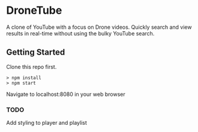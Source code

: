 # DroneTube

A clone of YouTube with a focus on Drone videos. Quickly search and view results in real-time without using the bulky YouTube search.




## Getting Started

Clone this repo first.

```
> npm install
> npm start
```

Navigate to localhost:8080 in your web browser

### TODO
Add styling to player and playlist

